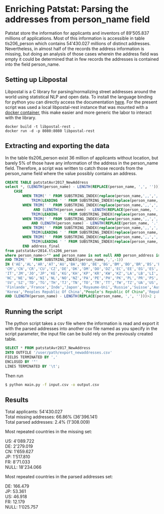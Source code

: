 # Enriching Patstat: Parsing the addresses from person_name field

Patstat store the information for applicants and inventors of 89'505.837 millions of applications. Most of this information is accessible in table tls206_person which contains 54'430.027 millions of distinct addresses. Nevertheless, in almost half of the records the address information is missing, but doing an analysis of those cases wherein the address field was empty it could be determined that in few records the addresses is contained into the field person_name.

## Setting up Libpostal 

Libpostal is a C library for parsing/normalizing street addresses around the world using statistical NLP and open data. To install
the language binding for python you can directly access the documentation [here](https://github.com/openvenues/pypostal). For the present 
script was used a local libpostal-rest instance that was mounted with a [docker container](https://github.com/johnlonganecker/libpostal-rest-docker), 
this make easier and more generic the labor to interact with the library. 

```
docker build -t libpostal-rest .
docker run -d -p 8080:8080 libpostal-rest
```
## Extracting and exporting the data

In the table tls206_person exist 36 million of applicants without location, but barely 5% of those have any information of the address in the person_name field. Therefore, a script was written to catch those records from the person_name field where the value possibly contains an address.

```sql
CREATE TABLE patstatAvr2017_NewAddress
select *, (LENGTH(person_name) - LENGTH(REPLACE(person_name, ',', ''))) Nbcomma,
	CASE 
		WHEN TRIM(' ' FROM SUBSTRING_INDEX(replace(person_name,',,',','),',',-1)) IN ('JP','US','CA','CANADA','JAPAN','GB','ZA') AND (LENGTH(person_name) - LENGTH(REPLACE(person_name, ',', '')))>3 THEN 
			TRIM(LEADING ' ' FROM SUBSTRING_INDEX(replace(person_name,',,',','),',',-3))
		WHEN TRIM(' ' FROM SUBSTRING_INDEX(replace(person_name,',,',','),',',-1)) IN ('JP','US','CA','CANADA','JAPAN','GB','ZA') AND (LENGTH(person_name) - LENGTH(REPLACE(person_name, ',', '')))=3 
			 AND (LENGTH(person_name) - LENGTH(REPLACE(person_name, '.', '')))<=1 THEN 
			TRIM(LEADING ' ' FROM SUBSTRING_INDEX(replace(person_name,',,',','),',',-2)) 
		WHEN TRIM(' ' FROM SUBSTRING_INDEX(replace(person_name,',,',','),',',-1)) IN ('JP','US','CA','CANADA','JAPAN','GB','ZA') AND (LENGTH(person_name) - LENGTH(REPLACE(person_name, ',', '')))=3 
			AND (LENGTH(person_name) - LENGTH(REPLACE(person_name, '.', '')))>1 THEN TRIM(LEADING ' ' FROM SUBSTRING_INDEX(replace(person_name,',,',','),',',-3))
		WHEN TRIM(' ' FROM SUBSTRING_INDEX(replace(person_name,',,',','),',',-1)) NOT IN ('JP','US','CA','CANADA','JAPAN','GB','ZA') AND (LENGTH(person_name) - LENGTH(REPLACE(person_name, ',', '')))>4 THEN 
			TRIM(LEADING ' ' FROM SUBSTRING_INDEX(replace(person_name,',,',','),',',-3))
		WHEN TRIM(' ' FROM SUBSTRING_INDEX(replace(person_name,',,',','),',',-1)) NOT IN ('JP','US','CA','CANADA','JAPAN','GB','ZA') AND (LENGTH(person_name) - LENGTH(REPLACE(person_name, ',', '')))<=4 THEN 
			TRIM(LEADING ' ' FROM SUBSTRING_INDEX(replace(person_name,',,',','),',',-2))  
		END address_final 
from patstatAvr2014.tls206_person
where person_name<>"" and person_name is not null AND person_address is null
AND TRIM(' ' FROM SUBSTRING_INDEX(person_name,',',-1)) 
IN ('AE','AL','AR','AT','AU','BA','BD','BE','BG','BM','BO','BR','BS','BY','BZ','CA','CD','CF','CG','CH','CI','CL',
'CM','CN','CR','CU','CZ','DE','DK','DM','DO','DZ','EC','EE','EG','ES','ET','FI','FJ','FR','GA','GB','GR','HK','HU','ID','IE','IL','IN','IQ','IR','IS',
'IT','JM','JO','JP','KE','KG','KH','KP','KR','KW','KZ','LA','LB','LI','LK','LU','LY','MA','MC','MD','ME','MN','MO','MQ','MR','MT','MU','MV','MW','MX',
'NC','NE','NG','NI','NL','NO','NZ','PA','PE','PH','PK','PL','PR','PS','PT','PY','QA','RE','RO','RS','RU','RW','SA','SC','SE','SG','SI','SK','SN','SO',
'SV','SZ','TD','TG','TH','TJ','TN','TO','TR','TT','TW','TZ','UA','US','UY','VE','VN','ZA','Australie','Autriche','Belgique','Canada','États-Unis','Espagne',
'Finlande','France','Inde','Japon','Royaume-Uni','Russie','Suisse','Australia','Austria','Belgium','Brazil','China','Deutschland','Germany','India','Japan',
'Korea','Peoples Republic Of China',"People's Republic Of China",'Republic Of China','Russia','South Korea','Spain','Switzerland','United Kingdom','United States')
AND (LENGTH(person_name) - LENGTH(REPLACE(person_name, ',', '')))>2 ;
```

## Running the script

The python script takes a csv file where the information is read and export it with the parsed addresses into another csv file named as you specify in the script parameter, the input file can be build rely on the previously created table.

```sql
SELECT * FROM patstatAvr2017_NewAddress
INTO OUTFILE '/user/path/export_newaddresses.csv'
FIELDS TERMINATED BY ','
ENCLOSED BY '"'
LINES TERMINATED BY '\t';
```
Then run

```bash
$ python main.py -f input.csv -o output.csv
```

## Results

Total applicants: 54'430.027 <br/>
Total missing addresses: 66.86% (36'396.141) <br/>
Total parsed addresses: 2.4% (1'308.009)

Most repeated countries in the missing set: 

US: 4'089.722 <br/> 
DE: 2'279.019 <br/>
CN: 1'659.627 <br/>
JP: 1'517.810 <br/>
FR: 8'71.033 <br/>
NULL: 18'234.066 

Most repeated countries in the parsed addresses set:

DE:	166.479 <br/>
JP:	53.361 <br/>
US:	46.918 <br/>
FR:	12.179 <br/>
NULL: 1'025.757
